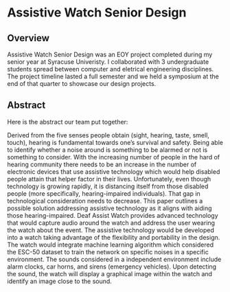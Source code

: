 # Assistive Watch Senior Design

## Overview 
Assistive Watch Senior Design was an EOY project completed during my senior year at Syracuse Univeristy. I collaborated with 3 undergraduate students spread between computer and eletrical engineering disciplines. The project timeline lasted a full semester and we held a symposium at the end of that quarter to showcase our design projects. 

## Abstract
Here is the abstract our team put together:

Derived from the five senses people obtain (sight, hearing, taste, smell, touch), hearing is fundamental towards one’s survival and safety. Being able to identify whether a noise around is something to be alarmed or not is something to consider. With the increasing number of people in the hard of hearing community there needs to be an increase in the number of electronic devices that use assistive technology which would help disabled people attain that helper factor in their lives. Unfortunately, even though technology is growing rapidly, it is distancing itself from those disabled people (more specifically, hearing-impaired individuals). That gap in technological consideration needs to decrease. This paper outlines a possible solution addressing assistive technology as it aligns with aiding those hearing-impaired. Deaf Assist Watch provides advanced technology that would capture audio around the watch and address the user wearing the watch about the event. The assistive technology would be developed into a watch taking advantage of the flexibility and portability in the design. The watch would integrate machine learning algorithm which considered the ESC-50 dataset to train the network on specific noises in a specific environment. The sounds considered in a independent environment include alarm clocks, car horns, and sirens (emergency vehicles). Upon detecting the sound, the watch will display a graphical image within the watch and identify an image close to the sound.
